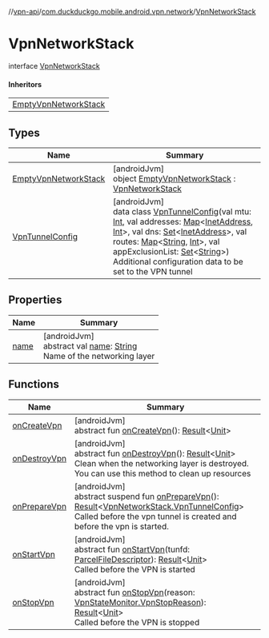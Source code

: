 //[vpn-api](../../../index.md)/[com.duckduckgo.mobile.android.vpn.network](../index.md)/[VpnNetworkStack](index.md)

# VpnNetworkStack

interface [VpnNetworkStack](index.md)

#### Inheritors

| |
|---|
| [EmptyVpnNetworkStack](-empty-vpn-network-stack/index.md) |

## Types

| Name | Summary |
|---|---|
| [EmptyVpnNetworkStack](-empty-vpn-network-stack/index.md) | [androidJvm]<br>object [EmptyVpnNetworkStack](-empty-vpn-network-stack/index.md) : [VpnNetworkStack](index.md) |
| [VpnTunnelConfig](-vpn-tunnel-config/index.md) | [androidJvm]<br>data class [VpnTunnelConfig](-vpn-tunnel-config/index.md)(val mtu: [Int](https://kotlinlang.org/api/latest/jvm/stdlib/kotlin/-int/index.html), val addresses: [Map](https://kotlinlang.org/api/latest/jvm/stdlib/kotlin.collections/-map/index.html)&lt;[InetAddress](https://developer.android.com/reference/kotlin/java/net/InetAddress.html), [Int](https://kotlinlang.org/api/latest/jvm/stdlib/kotlin/-int/index.html)&gt;, val dns: [Set](https://kotlinlang.org/api/latest/jvm/stdlib/kotlin.collections/-set/index.html)&lt;[InetAddress](https://developer.android.com/reference/kotlin/java/net/InetAddress.html)&gt;, val routes: [Map](https://kotlinlang.org/api/latest/jvm/stdlib/kotlin.collections/-map/index.html)&lt;[String](https://kotlinlang.org/api/latest/jvm/stdlib/kotlin/-string/index.html), [Int](https://kotlinlang.org/api/latest/jvm/stdlib/kotlin/-int/index.html)&gt;, val appExclusionList: [Set](https://kotlinlang.org/api/latest/jvm/stdlib/kotlin.collections/-set/index.html)&lt;[String](https://kotlinlang.org/api/latest/jvm/stdlib/kotlin/-string/index.html)&gt;)<br>Additional configuration data to be set to the VPN tunnel |

## Properties

| Name | Summary |
|---|---|
| [name](name.md) | [androidJvm]<br>abstract val [name](name.md): [String](https://kotlinlang.org/api/latest/jvm/stdlib/kotlin/-string/index.html)<br>Name of the networking layer |

## Functions

| Name | Summary |
|---|---|
| [onCreateVpn](on-create-vpn.md) | [androidJvm]<br>abstract fun [onCreateVpn](on-create-vpn.md)(): [Result](https://kotlinlang.org/api/latest/jvm/stdlib/kotlin/-result/index.html)&lt;[Unit](https://kotlinlang.org/api/latest/jvm/stdlib/kotlin/-unit/index.html)&gt; |
| [onDestroyVpn](on-destroy-vpn.md) | [androidJvm]<br>abstract fun [onDestroyVpn](on-destroy-vpn.md)(): [Result](https://kotlinlang.org/api/latest/jvm/stdlib/kotlin/-result/index.html)&lt;[Unit](https://kotlinlang.org/api/latest/jvm/stdlib/kotlin/-unit/index.html)&gt;<br>Clean when the networking layer is destroyed. You can use this method to clean up resources |
| [onPrepareVpn](on-prepare-vpn.md) | [androidJvm]<br>abstract suspend fun [onPrepareVpn](on-prepare-vpn.md)(): [Result](https://kotlinlang.org/api/latest/jvm/stdlib/kotlin/-result/index.html)&lt;[VpnNetworkStack.VpnTunnelConfig](-vpn-tunnel-config/index.md)&gt;<br>Called before the vpn tunnel is created and before the vpn is started. |
| [onStartVpn](on-start-vpn.md) | [androidJvm]<br>abstract fun [onStartVpn](on-start-vpn.md)(tunfd: [ParcelFileDescriptor](https://developer.android.com/reference/kotlin/android/os/ParcelFileDescriptor.html)): [Result](https://kotlinlang.org/api/latest/jvm/stdlib/kotlin/-result/index.html)&lt;[Unit](https://kotlinlang.org/api/latest/jvm/stdlib/kotlin/-unit/index.html)&gt;<br>Called before the VPN is started |
| [onStopVpn](on-stop-vpn.md) | [androidJvm]<br>abstract fun [onStopVpn](on-stop-vpn.md)(reason: [VpnStateMonitor.VpnStopReason](../../com.duckduckgo.mobile.android.vpn.state/-vpn-state-monitor/-vpn-stop-reason/index.md)): [Result](https://kotlinlang.org/api/latest/jvm/stdlib/kotlin/-result/index.html)&lt;[Unit](https://kotlinlang.org/api/latest/jvm/stdlib/kotlin/-unit/index.html)&gt;<br>Called before the VPN is stopped |
